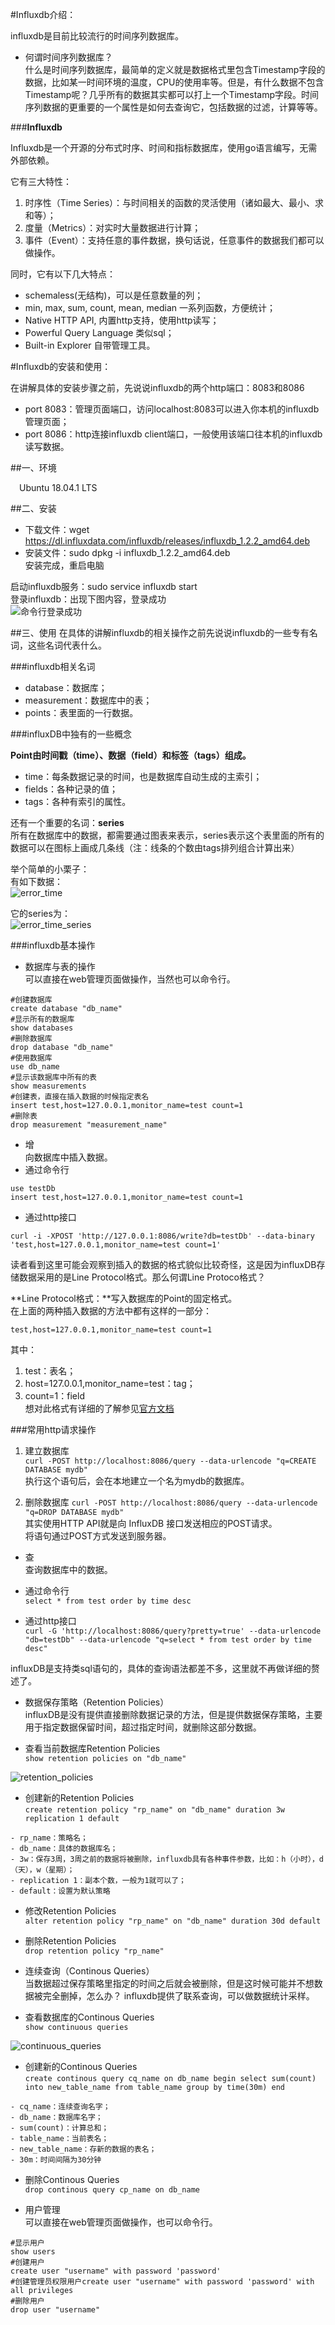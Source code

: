 #Influxdb介绍：

influxdb是目前比较流行的时间序列数据库。
+ 何谓时间序列数据库？  
什么是时间序列数据库，最简单的定义就是数据格式里包含Timestamp字段的数据，比如某一时间环境的温度，CPU的使用率等。但是，有什么数据不包含Timestamp呢？几乎所有的数据其实都可以打上一个Timestamp字段。时间序列数据的更重要的一个属性是如何去查询它，包括数据的过滤，计算等等。

###**Influxdb**
  
Influxdb是一个开源的分布式时序、时间和指标数据库，使用go语言编写，无需外部依赖。  

它有三大特性：

1. 时序性（Time Series）：与时间相关的函数的灵活使用（诸如最大、最小、求和等）；
2. 度量（Metrics）：对实时大量数据进行计算；
3. 事件（Event）：支持任意的事件数据，换句话说，任意事件的数据我们都可以做操作。  

同时，它有以下几大特点：

+ schemaless(无结构)，可以是任意数量的列；
+ min, max, sum, count, mean, median 一系列函数，方便统计；
+ Native HTTP API, 内置http支持，使用http读写；
+ Powerful Query Language 类似sql；
+ Built-in Explorer 自带管理工具。

#Influxdb的安装和使用：

在讲解具体的安装步骤之前，先说说influxdb的两个http端口：8083和8086
+ port 8083：管理页面端口，访问localhost:8083可以进入你本机的influxdb管理页面； 
+ port 8086：http连接influxdb client端口，一般使用该端口往本机的influxdb读写数据。

##一、环境

&ensp;&ensp;Ubuntu 18.04.1 LTS

##二、安装

+ 下载文件：wget https://dl.influxdata.com/influxdb/releases/influxdb_1.2.2_amd64.deb
+ 安装文件：sudo dpkg -i influxdb_1.2.2_amd64.deb
<br/>安装完成，重启电脑

启动influxdb服务：sudo service influxdb start  
登录influxdb：出现下图内容，登录成功  
![命令行登录成功](src/main/resources/images/influxdb命令行登录.png "命令行登录成功")

##三、使用
在具体的讲解influxdb的相关操作之前先说说influxdb的一些专有名词，这些名词代表什么。  

###influxdb相关名词

+ database：数据库； 
+ measurement：数据库中的表； 
+ points：表里面的一行数据。 

###influxDB中独有的一些概念

**Point由时间戳（time）、数据（field）和标签（tags）组成。**  
+ time：每条数据记录的时间，也是数据库自动生成的主索引； 
+ fields：各种记录的值； 
+ tags：各种有索引的属性。   

还有一个重要的名词：**series**  
所有在数据库中的数据，都需要通过图表来表示，series表示这个表里面的所有的数据可以在图标上画成几条线（注：线条的个数由tags排列组合计算出来）  

举个简单的小栗子：  
有如下数据：  
![error_time](src/main/resources/images/example1.png "error_time")  

它的series为：  
![error_time_series](src/main/resources/images/example2.png "error_time_series")  

###influxdb基本操作
+ 数据库与表的操作  
可以直接在web管理页面做操作，当然也可以命令行。  
```
#创建数据库
create database "db_name"
#显示所有的数据库
show databases
#删除数据库
drop database "db_name"
#使用数据库
use db_name
#显示该数据库中所有的表
show measurements
#创建表，直接在插入数据的时候指定表名
insert test,host=127.0.0.1,monitor_name=test count=1
#删除表
drop measurement "measurement_name"
```
+ 增  
向数据库中插入数据。  
+ 通过命令行  
```
use testDb
insert test,host=127.0.0.1,monitor_name=test count=1
```
+ 通过http接口  
```
curl -i -XPOST 'http://127.0.0.1:8086/write?db=testDb' --data-binary 'test,host=127.0.0.1,monitor_name=test count=1'
```
读者看到这里可能会观察到插入的数据的格式貌似比较奇怪，这是因为influxDB存储数据采用的是Line Protocol格式。那么何谓Line Protoco格式？

**Line Protocol格式：**写入数据库的Point的固定格式。  
在上面的两种插入数据的方法中都有这样的一部分：  

`test,host=127.0.0.1,monitor_name=test count=1`  

其中：

1. test：表名；
2. host=127.0.0.1,monitor_name=test：tag；
3. count=1：field  
想对此格式有详细的了解参见[官方文档](https://docs.influxdata.com/influxdb/v0.10/write_protocols/line/)

###常用http请求操作  
1. 建立数据库  
`curl -POST http://localhost:8086/query --data-urlencode "q=CREATE DATABASE mydb"`  
执行这个语句后，会在本地建立一个名为mydb的数据库。

2. 删除数据库
`curl -POST http://localhost:8086/query --data-urlencode "q=DROP DATABASE mydb"`  
其实使用HTTP API就是向 InfluxDB 接口发送相应的POST请求。  
将语句通过POST方式发送到服务器。

+ 查  
查询数据库中的数据。  
+ 通过命令行  
`select * from test order by time desc`  

+ 通过http接口  
`curl -G 'http://localhost:8086/query?pretty=true' --data-urlencode "db=testDb" --data-urlencode "q=select * from test order by time desc"`  

influxDB是支持类sql语句的，具体的查询语法都差不多，这里就不再做详细的赘述了。  

+ 数据保存策略（Retention Policies）  
influxDB是没有提供直接删除数据记录的方法，但是提供数据保存策略，主要用于指定数据保留时间，超过指定时间，就删除这部分数据。

+ 查看当前数据库Retention Policies  
`show retention policies on "db_name"`  

![retention_policies](src/main/resources/images/example3.png "retention_policies")  

+ 创建新的Retention Policies  
`create retention policy "rp_name" on "db_name" duration 3w replication 1 default`  

```
- rp_name：策略名；
- db_name：具体的数据库名；
- 3w：保存3周，3周之前的数据将被删除，influxdb具有各种事件参数，比如：h（小时），d（天），w（星期）；
- replication 1：副本个数，一般为1就可以了；
- default：设置为默认策略
```

+ 修改Retention Policies  
`alter retention policy "rp_name" on "db_name" duration 30d default`  

+ 删除Retention Policies  
`drop retention policy "rp_name"`

+ 连续查询（Continous Queries）  
当数据超过保存策略里指定的时间之后就会被删除，但是这时候可能并不想数据被完全删掉，怎么办？
influxdb提供了联系查询，可以做数据统计采样。

+ 查看数据库的Continous Queries  
`show continuous queries`

![continuous_queries](src/main/resources/images/example4.png "continuous_queries")

+ 创建新的Continous Queries  
`create continous query cq_name on db_name begin select sum(count) into new_table_name from table_name group by time(30m) end`  

```
- cq_name：连续查询名字；
- db_name：数据库名字；
- sum(count)：计算总和；
- table_name：当前表名；
- new_table_name：存新的数据的表名；
- 30m：时间间隔为30分钟
```

+ 删除Continous Queries  
`drop continous query cp_name on db_name`  

+ 用户管理  
可以直接在web管理页面做操作，也可以命令行。
```
#显示用户  
show users
#创建用户
create user "username" with password 'password'
#创建管理员权限用户create user "username" with password 'password' with all privileges
#删除用户
drop user "username"
```